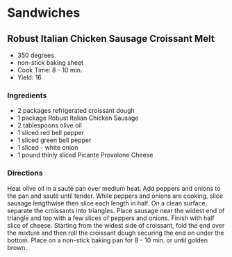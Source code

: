 # Sandwiches

## Robust Italian Chicken Sausage Croissant Melt

* 350 degrees
* non-stick baking sheet
* Cook Time: 8 - 10 min.
* Yield: 16

### Ingredients

* 2 packages refrigerated croissant dough
* 1 package  Robust Italian Chicken Sausage
* 2 tablespoons  olive oil
* 1 sliced red bell pepper
* 1 sliced green bell pepper
* 1 sliced - white onion
* 1 pound thinly sliced Picante Provolone Cheese

### Directions

Heat olive oil in a sauté pan over medium heat.  Add peppers and onions to the pan and sauté until tender.  While peppers and onions are cooking, slice sausage lengthwise then slice each length in half.  On a clean surface, separate the croissants into triangles. Place sausage near the widest end of triangle and top with a few slices of peppers and onions.  Finish with half slice of cheese.  Starting from the widest side of croissant, fold the end over the mixture and then roll the croissant dough securing the end on under the bottom.  Place on a non-stick baking pan for 8 - 10 min. or until golden brown.
